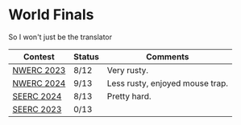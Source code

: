 # World Finals
So I won't just be the translator

| Contest | Status | Comments |
| ------- | ------ | -------  |
| [NWERC 2023](https://open.kattis.com/problem-sources/Northwestern%20Europe%20Regional%20Contest%20%28NWERC%29%202023) | 8/12 | Very rusty. |
| [NWERC 2024](https://open.kattis.com/problem-sources/Northwestern%20Europe%20Regional%20Contest%20%28NWERC%29%202024) | 9/13 | Less rusty, enjoyed mouse trap. |
| [SEERC 2024](https://qoj.ac/contest/1849?v=1) | 8/13 | Pretty hard. |
| [SEERC 2023](https://qoj.ac/contest/1452) | 0/13 | |
